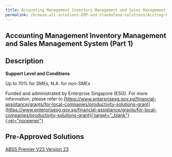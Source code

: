```yaml
---
title: Accounting Management Inventory Management and Sales Management System (Part 1)
permalink: /browse-all-solutions-ERP-and-Standalone-solutions/Accting-Mgmt--Inventory-Mgmt-and-Sales-Mgmt-System--Part-1-
---
```


## Accounting Management Inventory Management and Sales Management System (Part 1)
## Description

**Support Level and Conditions**

Up to 70% for SMEs, N.A. for non-SMEs

Funded and administrated by Enterprise Singapore (ESG). For more information, please refer to
[https://www.enterprisesg.gov.sg/financial-assistance/grants/for-local-companies/productivity-solutions-grant](https://www.enterprisesg.gov.sg/financial-assistance/grants/for-local-companies/productivity-solutions-grant){:target="_blank"}{:rel="noopener"}

## Pre-Approved Solutions

<a href='/productivity-solutions-grant/solutionrepo/solution13' target='_blank'>ABSS Premier V23 Version 23 </a><br>

